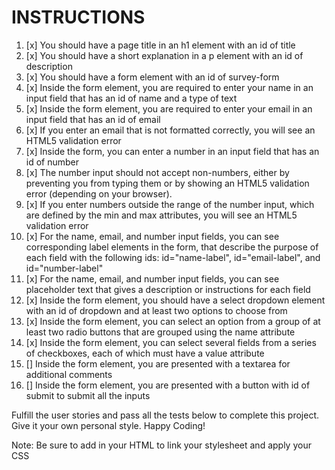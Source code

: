# INSTRUCTIONS


<!--SAMPLE EXAMPLE-->
<!--https://survey-form.freecodecamp.rocks/-->

1. [x] You should have a page title in an h1 element with an id of title
2. [x] You should have a short explanation in a p element with an id of description
3. [x] You should have a form element with an id of survey-form
4. [x] Inside the form element, you are required to enter your name in an input field that has an id of name and a type of text
5. [x] Inside the form element, you are required to enter your email in an input field that has an id of email
6. [x] If you enter an email that is not formatted correctly, you will see an HTML5 validation error
7. [x] Inside the form, you can enter a number in an input field that has an id of number
8. [x] The number input should not accept non-numbers, either by preventing you from typing them or by showing an HTML5 validation error (depending on your browser).
9. [x] If you enter numbers outside the range of the number input, which are defined by the min and max attributes, you will see an HTML5 validation error
10. [x] For the name, email, and number input fields, you can see corresponding label elements in the form, that describe the purpose of each field with the following ids: id="name-label", id="email-label", and id="number-label"
11. [x] For the name, email, and number input fields, you can see placeholder text that gives a description or instructions for each field
12. [x] Inside the form element, you should have a select dropdown element with an id of dropdown and at least two options to choose from
13. [x] Inside the form element, you can select an option from a group of at least two radio buttons that are grouped using the name attribute
14. [x] Inside the form element, you can select several fields from a series of checkboxes, each of which must have a value attribute
15. [] Inside the form element, you are presented with a textarea for additional comments
16. [] Inside the form element, you are presented with a button with id of submit to submit all the inputs

Fulfill the user stories and pass all the tests below to complete this project. Give it your own personal style. Happy Coding!

Note: Be sure to add <link rel="stylesheet" href="styles.css"> in your HTML to link your stylesheet and apply your CSS



<!-- TESTS -->
<!--
Tests
Waiting:You should have an h1 element with an id of title.
Waiting:Your #title should not be empty.
Waiting:You should have a p element with an id of description.
Waiting:Your #description should not be empty.
Waiting:You should have a form element with an id of survey-form.
Waiting:You should have an input element with an id of name.
Waiting:Your #name should have a type of text.
Waiting:Your #name should require input.
Waiting:Your #name should be a descendant of #survey-form.
Waiting:You should have an input element with an id of email.
Waiting:Your #email should have a type of email.
Waiting:Your #email should require input.
Waiting:Your #email should be a descendant of #survey-form.
Waiting:You should have an input element with an id of number.
Waiting:Your #number should be a descendant of #survey-form.
Waiting:Your #number should have a type of number.
Waiting:Your #number should have a min attribute with a numeric value.
Waiting:Your #number should have a max attribute with a numeric value.
Waiting:You should have a label element with an id of name-label.
Waiting:You should have a label element with an id of email-label.
Waiting:You should have a label element with an id of number-label.
Waiting:Your #name-label should contain text that describes the input.
Waiting:Your #email-label should contain text that describes the input.
Waiting:Your #number-label should contain text that describes the input.
Waiting:Your #name-label should be a descendant of #survey-form.
Waiting:Your #email-label should be a descendant of #survey-form.
Waiting:Your #number-label should be a descendant of #survey-form.
Waiting:Your #name should have a placeholder attribute and value.
Waiting:Your #email should have a placeholder attribute and value.
Waiting:Your #number should have a placeholder attribute and value.
Waiting:You should have a select field with an id of dropdown.
Waiting:Your #dropdown should have at least two selectable (not disabled) option elements.
Waiting:Your #dropdown should be a descendant of #survey-form.
Waiting:You should have at least two input elements with a type of radio (radio buttons).
Waiting:You should have at least two radio buttons that are descendants of #survey-form.
Waiting:All your radio buttons should have a value attribute and value.
Waiting:All your radio buttons should have a name attribute and value.
Waiting:Every radio button group should have at least 2 radio buttons.
Waiting:You should have at least two input elements with a type of checkbox (checkboxes) that are descendants of #survey-form.
Waiting:All your checkboxes inside #survey-form should have a value attribute and value.
Waiting:You should have at least one textarea element that is a descendant of #survey-form.
Waiting:You should have an input or button element with an id of submit.
Waiting:Your #submit should have a type of submit.
Waiting:Your #submit should be a descendant of #survey-form.
-->